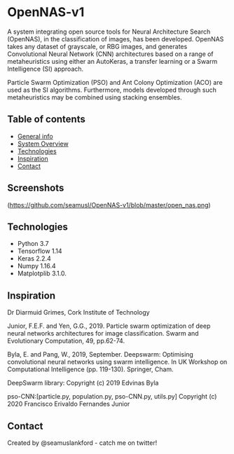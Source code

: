 # OpenNAS-v1
A system integrating open source tools for Neural Architecture Search (OpenNAS), in the classification of images, 
has been developed. OpenNAS takes any dataset of grayscale, or RBG images, and generates Convolutional Neural Network 
(CNN) architectures based on a range of metaheuristics using either an AutoKeras, a transfer learning or a Swarm Intelligence (SI) approach.

Particle Swarm Optimization (PSO) and Ant Colony Optimization (ACO) are used as the SI algorithms. Furthermore, models 
developed through such metaheuristics may be combined using stacking ensembles.

## Table of contents
* [General info](#general-info) <!---* [Screenshots](#screenshots) -->
* [System Overview](#overview)
* [Technologies](#technologies) <!---* * [Setup](#setup) -->
* [Inspiration](#inspiration)
* [Contact](#contact)

<!---* ## General info
Add more general information about project. What the purpose of the project is? Motivation? -->

## Screenshots
(https://github.com/seamusl/OpenNAS-v1/blob/master/open_nas.png)

## Technologies
* Python 3.7
* Tensorflow 1.14
* Keras 2.2.4
* Numpy 1.16.4
* Matplotplib 3.1.0.

## Inspiration
Dr Diarmuid Grimes, Cork Institute of Technology 

Junior, F.E.F. and Yen, G.G., 2019. Particle swarm optimization of deep neural networks architectures for image classification. 
Swarm and Evolutionary Computation, 49, pp.62-74.

Byla, E. and Pang, W., 2019, September. Deepswarm: Optimising convolutional neural networks using swarm intelligence. In UK 
Workshop on Computational Intelligence (pp. 119-130). Springer, Cham.

DeepSwarm library: 
Copyright (c) 2019 Edvinas Byla

pso-CNN:[particle.py, population.py, pso-CNN.py, utils.py] 
Copyright (c) 2020 Francisco Erivaldo Fernandes Junior

## Contact
Created by @seamuslankford - catch me on twitter!
